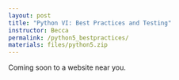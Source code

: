 ```yaml
---
layout: post
title: "Python VI: Best Practices and Testing"
instructor: Becca
permalink: /python5_bestpractices/
materials: files/python5.zip
---
```


Coming soon to a website near you.